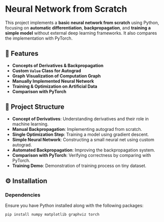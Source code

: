 # Neural Network from Scratch

This project implements a **basic neural network from scratch** using Python, focusing on **automatic differentiation**, **backpropagation**, and **training a simple model** without external deep learning frameworks. It also compares the implementation with PyTorch.

## 📌 Features
- **Concepts of Derivatives & Backpropagation**
- **Custom `Value` Class for Autograd**
- **Graph Visualization of Computation Graph**
- **Manually Implemented Neural Network**
- **Training & Optimization on Artificial Data**
- **Comparison with PyTorch**

## 📂 Project Structure
- **Concept of Derivatives**: Understanding derivatives and their role in machine learning.
- **Manual Backpropagation**: Implementing autograd from scratch.
- **Single Optimization Step**: Training a model using gradient descent.
- **Simple Neural Network**: Constructing a small neural net using custom autograd.
- **Automated Backpropagation**: Improving the backpropagation system.
- **Comparison with PyTorch**: Verifying correctness by comparing with PyTorch.
- **Training Demo**: Demonstration of training process on tiny dataset.

## ⚙️ Installation
### **Dependencies**
Ensure you have Python installed along with the following packages:
```bash
pip install numpy matplotlib graphviz torch
